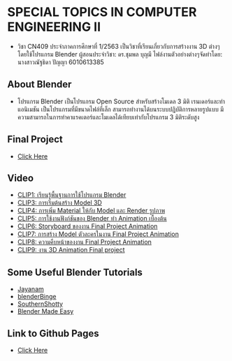# SPECIAL TOPICS IN COMPUTER ENGINEERING II
- วิชา CN409 ประจำภาคการศึกษาที่ 1/2563 เป็นวิชาที่เรียนเกี่ยวกับการสร้างงาน 3D ต่างๆโดยใช้โปรแกรม Blender ผู้สอนประจำวิชา: ดร.ชุมพล บุญมี ไฟล์งานตัวอย่างต่างๆจัดทำโดย: นางสาวณัฐธิดา ปัญญา 6010613385
## About Blender
- โปรแกรม Blender เป็นโปรแกรม Open Source สำหรับสร้างโมเดล 3 มิติ เรนเดอร์และทำแอนิเมชัน เป็นโปรแกรมที่มีขนาดไฟล์ที่เล็ก สามารถทำงานได้บนระบบปฏิบัติการหลายรูปแบบ มีความสามารถในการทำคาแรคเตอร์และโมเดลได้เทียบเท่ากับโปรแกรม 3 มิติระดับสูง
## Final Project
- [Click Here](https://6010613385.github.io/CN409-63/final)
## Video
- [CLIP1: เรียนรู้พื้นฐานการใช้โปรแกรม Blender](https://youtu.be/WnnQ7SYHiA8)
- [CLIP3: การเริ่มต้นสร้าง Model 3D](https://youtu.be/CbOKHIkNPuw)
- [CLIP4: การเพิ่ม Material ให้กับ Model และ Render รูปภาพ](https://youtu.be/xJFC2GzPYL4)
- [CLIP5: การใช้งานฟังก์ชันของ Blender ทำ Animation เบื้องต้น](https://youtu.be/c-SShQqz-FI)
- [CLIP6: Storyboard ของงาน Final Project Animation](https://youtu.be/4hNQ9V_kwgE)
- [CLIP7: การสร้าง Model ตัวละครในงาน Final Project Animation](https://youtu.be/pWXhrmAEl2E)
- [CLIP8: ความคืบหน้าของงาน Final Project Animation](https://youtu.be/dBWmVhbThJc)
- [CLIP9: งาน 3D Animation Final project](https://youtu.be/rqpLiCDjiyo)
## Some Useful Blender Tutorials
- [Jayanam](https://www.youtube.com/user/jayanamgames)
- [blenderBinge](https://www.youtube.com/c/blenderBinge)
- [SouthernShotty](https://www.youtube.com/channel/UCOWrbryuVEPUMSSgayuLURg)
- [Blender Made Easy](https://www.youtube.com/channel/UCaS7BQniaSNfBZDYiLimKxQ)
## Link to Github Pages
- [Click Here](https://6010613385.github.io/CN409-63/)